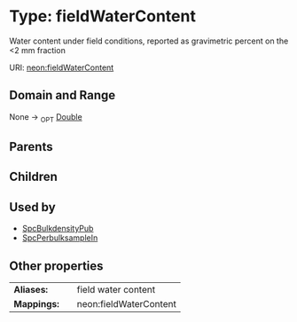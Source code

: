 
# Type: fieldWaterContent


Water content under field conditions, reported as gravimetric percent on the <2 mm fraction

URI: [neon:fieldWaterContent](https://data.neonscience.org/fieldWaterContent)


## Domain and Range

None ->  <sub>OPT</sub> [Double](types/Double.md)

## Parents


## Children


## Used by

 * [SpcBulkdensityPub](SpcBulkdensityPub.md)
 * [SpcPerbulksampleIn](SpcPerbulksampleIn.md)

## Other properties

|  |  |  |
| --- | --- | --- |
| **Aliases:** | | field water content |
| **Mappings:** | | neon:fieldWaterContent |

